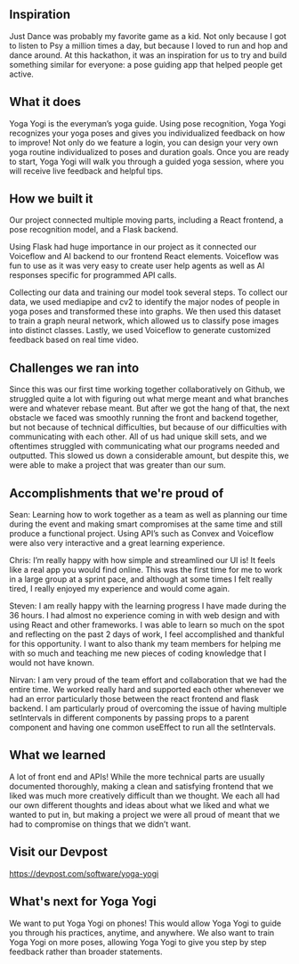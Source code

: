 ## Inspiration

Just Dance was probably my favorite game as a kid. Not only because I got to listen to Psy a million times a day, but because I loved to run and hop and dance around. At this hackathon, it was an inspiration for us to try and build something similar for everyone: a pose guiding app that helped people get active. 

## What it does

Yoga Yogi is the everyman’s yoga guide. Using pose recognition, Yoga Yogi recognizes your yoga poses and gives you individualized feedback on how to improve! Not only do we feature a login, you can design your very own yoga routine individualized to poses and duration goals. Once you are ready to start, Yoga Yogi will walk you through a guided yoga session, where you will receive live feedback and helpful tips.

## How we built it

Our project connected multiple moving parts, including a React frontend, a pose recognition model, and a Flask backend. 

Using Flask had huge importance in our project as it connected our Voiceflow and AI backend to our frontend React elements. Voiceflow was fun to use as it was very easy to create user help agents as well as AI responses specific for programmed API calls.

Collecting our data and training our model took several steps. To collect our data, we used mediapipe and cv2 to identify the major nodes of people in yoga poses and transformed these into graphs. We then used this dataset to train a graph neural network, which allowed us to classify pose images into distinct classes. Lastly, we used Voiceflow to generate customized feedback based on real time video. 


## Challenges we ran into

Since this was our first time working together collaboratively on Github, we struggled quite a lot with figuring out what merge meant and what branches were and whatever rebase meant. But after we got the hang of that, the next obstacle we faced was smoothly running the front and backend together, but not because of technical difficulties, but because of our difficulties with communicating with each other. All of us had unique skill sets, and we oftentimes struggled with communicating what our programs needed and outputted. This slowed us down a considerable amount, but despite this, we were able to make a project that was greater than our sum. 

## Accomplishments that we're proud of

Sean: Learning how to work together as a team as well as planning our time during the event and making smart compromises at the same time and still produce a functional project. Using API’s such as Convex and Voiceflow were also very interactive and a great learning experience.

Chris: I’m really happy with how simple and streamlined our UI is! It feels like a real app you would find online. This was the first time for me to work in a large group at a sprint pace, and although at some times I felt really tired, I really enjoyed my experience and would come again.

Steven: I am really happy with the learning progress I have made during the 36 hours. I had almost no experience coming in with web design and with using React and other frameworks. I was able to learn so much on the spot and reflecting on the past 2 days of work, I feel accomplished and thankful for this opportunity. I want to also thank my team members for helping me with so much and teaching me new pieces of coding knowledge that I would not have known.

Nirvan: I am very proud of the team effort and collaboration that we had the entire time. We worked really hard and supported each other whenever we had an error particularly those between the react frontend and flask backend. I am particularly proud of overcoming the issue of having multiple setIntervals in different components by passing props to a parent component and having one common useEffect to run all the setIntervals.

## What we learned

A lot of front end and APIs! While the more technical parts are usually documented thoroughly, making a clean and satisfying frontend that we liked was much more creatively difficult than we thought. We each all had our own different thoughts and ideas about what we liked and what we wanted to put in, but making a project we were all proud of meant that we had to compromise on things that we didn’t want.

## Visit our Devpost
https://devpost.com/software/yoga-yogi

## What's next for Yoga Yogi

We want to put Yoga Yogi on phones! This would allow Yoga Yogi to guide you through his practices, anytime, and anywhere. We also want to train Yoga Yogi on more poses, allowing Yoga Yogi to give you step by step feedback rather than broader statements. 
